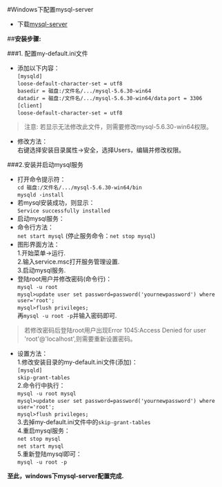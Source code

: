 #Windows下配置mysql-server
- 下载[mysql-server](http://dev.mysql.com/downloads/mysql/5.6.html#downloads)

##**安装步骤:**

###1. 配置my-default.ini文件

- 添加以下内容：  
`[mysqld]`  
`loose-default-character-set = utf8`  
`basedir = 磁盘:/文件名/.../mysql-5.6.30-win64`    
`datadir = 磁盘:/文件名/.../mysql-5.6.30-win64/data`
`port = 3306  `  
`[client]  `  
`loose-default-character-set = utf8  `

>注意:
>若显示无法修改此文件，则需要修改mysql-5.6.30-win64权限。

 - 修改方法：  
   右键选择安装目录属性->安全，选择Users，编辑并修改权限。  


###2.安装并启动mysql服务
- 打开命令提示符：   
`cd 磁盘:/文件名/.../mysql-5.6.30-win64/bin`  
`mysqld -install`  
 - 若mysql安装成功，则显示：  
  `Service successfully installed`
- 启动mysql服务：  
 - 命令行方法：  
`net start mysql`    (停止服务命令：`net stop mysql`)  
 - 图形界面方法：  
  1.开始菜单->运行.  
  2.输入service.msc打开服务管理设置.  
  3.启动mysql服务.
- 登陆root用户并修改密码(命令行)：  
`mysql -u root`  
`mysql>update user set password=password('yournewpassword') where user='root';`  
`mysql>flush privileges;`  
再`mysql -u root -p`并输入密码即可.  


>若修改密码后登陆root用户出现Error 1045:Access Denied for user 'root'@'localhost',则需要重新设置密码。  
  
-  设置方法：  
1.修改安装目录的my-default.ini文件(添加)：  
`[mysqld]`  
`skip-grant-tables`  
2.命令行中执行：  
`mysql -u root mysql`  
`mysql>update user set password=password('yournewpassword') where user='root';`  
`mysql>flush privileges;`  
3.去掉my-default.ini文件中的`skip-grant-tables`  
4.重启mysql服务：  
`net stop mysql`  
`net start mysql`  
5.重新登陆mysql即可：  
`mysql -u root -p`

**至此，windows下mysql-server配置完成.**
    



